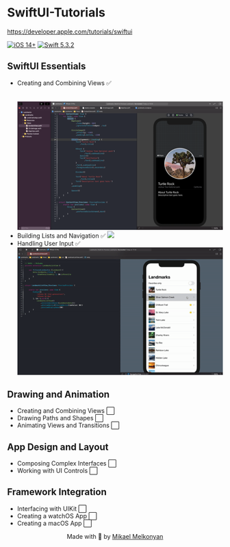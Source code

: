 # SwiftUI-Tutorials
https://developer.apple.com/tutorials/swiftui

[![iOS 14+](https://img.shields.io/badge/iOS-14%2B-green.svg)](https://github.com/MikaelMelkonyan/Intelity)
[![Swift 5.3.2](https://img.shields.io/badge/Swift-5.3.2-orange.svg)](https://github.com/MikaelMelkonyan/Intelity)

## SwiftUI Essentials
- Creating and Combining Views ✅<br><br><br>
![](Readme/Creating%20and%20Combining%20Views.png)
- Building Lists and Navigation ✅
![](Readme/Building%20Lists%20and%20Navigation.gif)
- Handling User Input ✅
![](Readme/Handling%20User%20Input.gif)

## Drawing and Animation
- Creating and Combining Views ⬜
- Drawing Paths and Shapes ⬜
- Animating Views and Transitions ⬜

## App Design and Layout
- Composing Complex Interfaces ⬜
- Working with UI Controls ⬜

## Framework Integration
- Interfacing with UIKit ⬜
- Creating a watchOS App ⬜
- Creating a macOS App ⬜

<p align="center">
Made with 🖤 by <a href="https://github.com/MikaelMelkonyan">Mikael Melkonyan</a>
</p>
